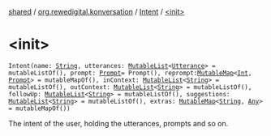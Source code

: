 [shared](../../index.md) / [org.rewedigital.konversation](../index.md) / [Intent](index.md) / [&lt;init&gt;](./-init-.md)

# &lt;init&gt;

`Intent(name: `[`String`](https://kotlinlang.org/api/latest/jvm/stdlib/kotlin/-string/index.html)`, utterances: `[`MutableList`](https://kotlinlang.org/api/latest/jvm/stdlib/kotlin.collections/-mutable-list/index.html)`<`[`Utterance`](../-utterance/index.md)`> = mutableListOf(), prompt: `[`Prompt`](../-prompt/index.md)` = Prompt(), reprompt: `[`MutableMap`](https://kotlinlang.org/api/latest/jvm/stdlib/kotlin.collections/-mutable-map/index.html)`<`[`Int`](https://kotlinlang.org/api/latest/jvm/stdlib/kotlin/-int/index.html)`, `[`Prompt`](../-prompt/index.md)`> = mutableMapOf(), inContext: `[`MutableList`](https://kotlinlang.org/api/latest/jvm/stdlib/kotlin.collections/-mutable-list/index.html)`<`[`String`](https://kotlinlang.org/api/latest/jvm/stdlib/kotlin/-string/index.html)`> = mutableListOf(), outContext: `[`MutableList`](https://kotlinlang.org/api/latest/jvm/stdlib/kotlin.collections/-mutable-list/index.html)`<`[`String`](https://kotlinlang.org/api/latest/jvm/stdlib/kotlin/-string/index.html)`> = mutableListOf(), followUp: `[`MutableList`](https://kotlinlang.org/api/latest/jvm/stdlib/kotlin.collections/-mutable-list/index.html)`<`[`String`](https://kotlinlang.org/api/latest/jvm/stdlib/kotlin/-string/index.html)`> = mutableListOf(), suggestions: `[`MutableList`](https://kotlinlang.org/api/latest/jvm/stdlib/kotlin.collections/-mutable-list/index.html)`<`[`String`](https://kotlinlang.org/api/latest/jvm/stdlib/kotlin/-string/index.html)`> = mutableListOf(), extras: `[`MutableMap`](https://kotlinlang.org/api/latest/jvm/stdlib/kotlin.collections/-mutable-map/index.html)`<`[`String`](https://kotlinlang.org/api/latest/jvm/stdlib/kotlin/-string/index.html)`, `[`Any`](https://kotlinlang.org/api/latest/jvm/stdlib/kotlin/-any/index.html)`> = mutableMapOf())`

The intent of the user, holding the utterances, prompts and so on.

